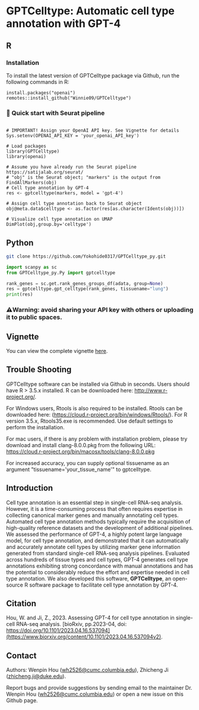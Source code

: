 GPTCelltype: Automatic cell type annotation with GPT-4
====

## R

### Installation 

To install the latest version of GPTCelltype package via Github, run the following commands in R:
```{r eval = FALSE}
install.packages("openai")
remotes::install_github("Winnie09/GPTCelltype")
```

###  🚀 Quick start with Seurat pipeline 


```{r eval = FALSE}

# IMPORTANT! Assign your OpenAI API key. See Vignette for details
Sys.setenv(OPENAI_API_KEY = 'your_openai_API_key')

# Load packages
library(GPTCelltype)
library(openai)

# Assume you have already run the Seurat pipeline https://satijalab.org/seurat/
# "obj" is the Seurat object; "markers" is the output from FindAllMarkers(obj)
# Cell type annotation by GPT-4
res <- gptcelltype(markers, model = 'gpt-4')

# Assign cell type annotation back to Seurat object
obj@meta.data$celltype <- as.factor(res[as.character(Idents(obj))])

# Visualize cell type annotation on UMAP
DimPlot(obj,group.by='celltype')
```

## Python

```bash
git clone https://github.com/Yokohide0317/GPTCelltype_py.git
```

```python
import scanpy as sc
from GPTCelltype_py.Py import gptcelltype

rank_genes = sc.get.rank_genes_groups_df(adata, group=None)
res = gptcelltype.gpt_celltype(rank_genes, tissuename="lung")
print(res)
```

### ⚠️Warning: avoid sharing your API key with others or uploading it to public spaces.

## Vignette
You can view the complete vignette [here](https://winnie09.github.io/Wenpin_Hou/pages/gptcelltype.html).

## Trouble Shooting

GPTCelltype software can be installed via Github in seconds. Users should have R > 3.5.x installed. R can be downloaded here: http://www.r-project.org/.

For Windows users, Rtools is also required to be installed. Rtools can be downloaded here: (https://cloud.r-project.org/bin/windows/Rtools/). For R version 3.5.x, Rtools35.exe is recommended. Use default settings to perform the installation.

For mac users, if there is any problem with installation problem, please try download and install clang-8.0.0.pkg from the following URL: https://cloud.r-project.org/bin/macosx/tools/clang-8.0.0.pkg

For increased accuracy, you can supply optional tissuename as an argument "tissuename='your_tissue_name'" to gptcelltype.

## Introduction
Cell type annotation is an essential step in single-cell RNA-seq analysis. However, it is a time-consuming process that often requires expertise in collecting canonical marker genes and manually annotating cell types. Automated cell type annotation methods typically require the acquisition of high-quality reference datasets and the development of additional pipelines. We assessed the performance of GPT-4, a highly potent large language model, for cell type annotation, and demonstrated that it can automatically and accurately annotate cell types by utilizing marker gene information generated from standard single-cell RNA-seq analysis pipelines. Evaluated across hundreds of tissue types and cell types, GPT-4 generates cell type annotations exhibiting strong concordance with manual annotations and has the potential to considerably reduce the effort and expertise needed in cell type annotation. We also developed this software, **GPTCelltype**, an open-source R software package to facilitate cell type annotation by GPT-4.

## Citation

Hou, W. and Ji, Z., 2023. Assessing GPT-4 for cell type annotation in single-cell RNA-seq analysis. [bioRxiv, pp.2023-04, doi: https://doi.org/10.1101/2023.04.16.537094](https://www.biorxiv.org/content/10.1101/2023.04.16.537094v2). 


## Contact

Authors: Wenpin Hou (wh2526@cumc.columbia.edu), Zhicheng Ji (zhicheng.ji@duke.edu).

Report bugs and provide suggestions by sending email to the maintainer Dr. Wenpin Hou (wh2526@cumc.columbia.edu) or open a new issue on this Github page. 
